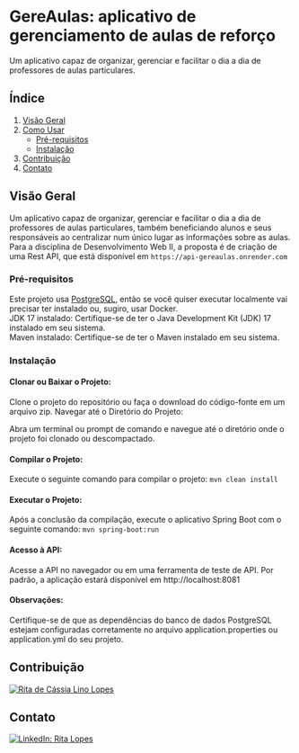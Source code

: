# GereAulas: aplicativo de gerenciamento de aulas de reforço
Um aplicativo capaz de organizar, gerenciar e facilitar o dia a dia de professores de aulas particulares.

## Índice

1. [Visão Geral](#visão-geral)
2. [Como Usar](#como-usar)
   - [Pré-requisitos](#pré-requisitos)
   - [Instalação](#instalação)
3. [Contribuição](#contribuição)
4. [Contato](#contato)

## Visão Geral

Um aplicativo capaz de organizar, gerenciar e facilitar o dia a dia de professores de aulas particulares, também beneficiando alunos e seus responsáveis ao centralizar num único lugar as informações sobre as aulas.
Para a disciplina de Desenvolvimento Web II, a proposta é de criação de uma Rest API, que está disponível em ```https://api-gereaulas.onrender.com```

### Pré-requisitos

Este projeto usa [PostgreSQL](https://www.postgresql.org/), então se você quiser executar localmente vai precisar ter instalado ou, sugiro, usar Docker.   
JDK 17 instalado: Certifique-se de ter o Java Development Kit (JDK) 17 instalado em seu sistema.   
Maven instalado: Certifique-se de ter o Maven instalado em seu sistema.   

### Instalação
#### Clonar ou Baixar o Projeto:

Clone o projeto do repositório ou faça o download do código-fonte em um arquivo zip.
Navegar até o Diretório do Projeto:

Abra um terminal ou prompt de comando e navegue até o diretório onde o projeto foi clonado ou descompactado.

#### Compilar o Projeto:

Execute o seguinte comando para compilar o projeto:
```mvn clean install```

#### Executar o Projeto:

Após a conclusão da compilação, execute o aplicativo Spring Boot com o seguinte comando:
```mvn spring-boot:run```

#### Acesso à API:

Acesse a API no navegador ou em uma ferramenta de teste de API. Por padrão, a aplicação estará disponível em http://localhost:8081

#### Observações:
Certifique-se de que as dependências do banco de dados PostgreSQL estejam configuradas corretamente no arquivo application.properties ou application.yml do seu projeto.

## Contribuição

[![Rita de Cássia Lino Lopes](https://avatars.githubusercontent.com/u/41452534?v=4)](https://github.com/ritallopes)

## Contato

[![LinkedIn: Rita Lopes](https://media.licdn.com/dms/image/D4D03AQFLOH64ibOQJQ/profile-displayphoto-shrink_400_400/0/1689729681995?e=1707350400&v=beta&t=-CGUcTjxRWUgfEj5xXDqK5BC9wweRLXDd_OKaL6UnQI)](https://www.linkedin.com/in/ritallopes/)
